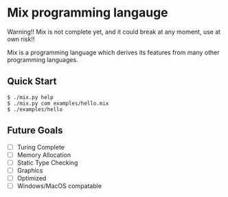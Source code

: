 # Mix programming langauge

Warning!! Mix is not complete yet, and it could break at any moment, use at own risk!!

Mix is a programming language which derives its features from many other programming languages.

## Quick Start

```terminal
$ ./mix.py help
$ ./mix.py com examples/hello.mix
$ ./examples/hello 
```

## Future Goals
- [ ] Turing Complete
- [ ] Memory Allocation
- [ ] Static Type Checking
- [ ] Graphics
- [ ] Optimized
- [ ] Windows/MacOS compatable
